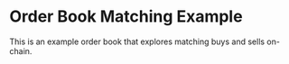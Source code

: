 # Order Book Matching Example

This is an example order book that explores matching buys and sells on-chain.
